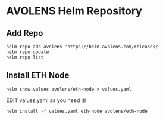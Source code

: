 # AVOLENS Helm Repository

## Add Repo
```
helm repo add avolens 'https://helm.avolens.com/releases/'
helm repo update
helm repo list
```

## Install ETH Node
```
helm show values avolens/eth-node > values.yaml
```

EDIT values.yaml as you need it!
```
helm install -f values.yaml eth-node avolens/eth-node

```

